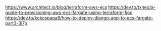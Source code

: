 https://www.architect.io/blog/terraform-aws-ecs
https://dev.to/txheo/a-guide-to-provisioning-aws-ecs-fargate-using-terraform-1joo
https://dev.to/kokospapa8/how-to-deploy-django-app-to-ecs-fargate-part3-3i7p